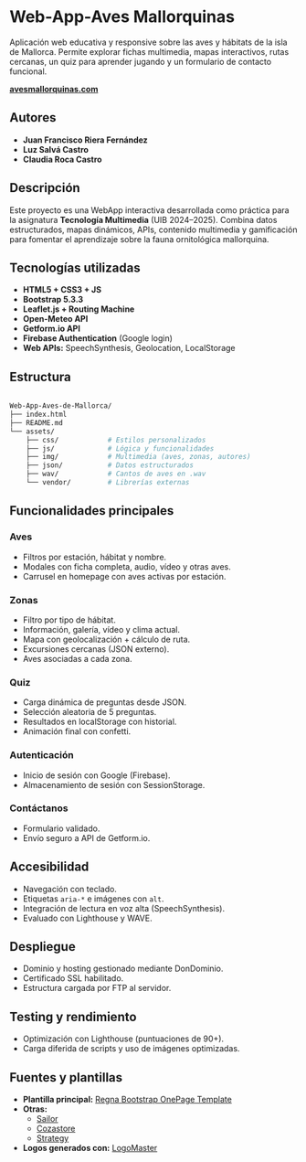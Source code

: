 # Web-App-Aves Mallorquinas

Aplicación web educativa y responsive sobre las aves y hábitats de la isla de Mallorca. Permite explorar fichas multimedia, mapas interactivos, rutas cercanas, un quiz para aprender jugando y un formulario de contacto funcional.

**[avesmallorquinas.com](https://avesmallorquinas.com)**

## Autores
- **Juan Francisco Riera Fernández**
- **Luz Salvá Castro**
- **Claudia Roca Castro**

## Descripción

Este proyecto es una WebApp interactiva desarrollada como práctica para la asignatura **Tecnología Multimedia** (UIB 2024–2025). Combina datos estructurados, mapas dinámicos, APIs, contenido multimedia y gamificación para fomentar el aprendizaje sobre la fauna ornitológica mallorquina.

## Tecnologías utilizadas

- **HTML5 + CSS3 + JS** 
- **Bootstrap 5.3.3**
- **Leaflet.js + Routing Machine**
- **Open-Meteo API**
- **Getform.io API**
- **Firebase Authentication** (Google login)
- **Web APIs:** SpeechSynthesis, Geolocation, LocalStorage

## Estructura

```bash

Web-App-Aves-de-Mallorca/
├── index.html
├── README.md
└── assets/
    ├── css/            # Estilos personalizados
    ├── js/             # Lógica y funcionalidades
    ├── img/            # Multimedia (aves, zonas, autores)
    ├── json/           # Datos estructurados
    ├── wav/            # Cantos de aves en .wav
    └── vendor/         # Librerías externas

```

## Funcionalidades principales

### **Aves**
- Filtros por estación, hábitat y nombre.
- Modales con ficha completa, audio, vídeo y otras aves.
- Carrusel en homepage con aves activas por estación.

### **Zonas**
- Filtro por tipo de hábitat.
- Información, galería, vídeo y clima actual.
- Mapa con geolocalización + cálculo de ruta.
- Excursiones cercanas (JSON externo).
- Aves asociadas a cada zona.

### **Quiz**
- Carga dinámica de preguntas desde JSON.
- Selección aleatoria de 5 preguntas.
- Resultados en localStorage con historial.
- Animación final con confetti.

### **Autenticación**
- Inicio de sesión con Google (Firebase).
- Almacenamiento de sesión con SessionStorage.

### **Contáctanos**
- Formulario validado.
- Envío seguro a API de Getform.io.

## Accesibilidad
- Navegación con teclado.
- Etiquetas `aria-*` e imágenes con `alt`.
- Integración de lectura en voz alta (SpeechSynthesis).
- Evaluado con Lighthouse y WAVE.

## Despliegue
- Dominio y hosting gestionado mediante DonDominio.
- Certificado SSL habilitado.
- Estructura cargada por FTP al servidor.

## Testing y rendimiento
- Optimización con Lighthouse (puntuaciones de 90+).
- Carga diferida de scripts y uso de imágenes optimizadas.

## Fuentes y plantillas

- **Plantilla principal:** [Regna Bootstrap OnePage Template](https://bootstrapmade.com/regna-bootstrap-onepage-template/)
- **Otras:**
  - [Sailor](https://bootstrapmade.com/sailor-free-bootstrap-theme/)
  - [Cozastore](https://themewagon.com/themes/free-html5-ecommerce-website-template/)
  - [Strategy](https://themewagon.com/themes/strategy/)
- **Logos generados con:** [LogoMaster](https://logomaster.ai/)

